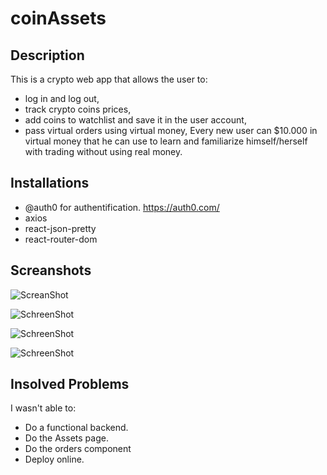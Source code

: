 
# coinAssets
## Description
This is a crypto web app that allows the user to:
- log in and log out,
- track crypto coins prices,
- add coins to watchlist and save it in the user account,
- pass virtual orders using virtual money, Every new user can $10.000 in virtual money that he can use to learn and familiarize himself/herself with trading without using real money.

## Installations
- @auth0 for authentification. https://auth0.com/
- axios
- react-json-pretty
- react-router-dom
## Screanshots 

![ScreanShot](https://i.ibb.co/Y04yw3C/Screenshot-2022-03-10-083446.jpg)

![SchreenShot](https://i.ibb.co/Nt8spns/Screenshot-2022-03-10-084159.jpg)

![SchreenShot](https://i.ibb.co/KyX1J5d/Screenshot-2022-03-10-084606.jpg)

![SchreenShot](https://i.ibb.co/n1s8Lr9/Screenshot-2022-03-10-084942.jpg)

## Insolved Problems
I wasn't able to: 
- Do a functional backend.
- Do the Assets page.
- Do the orders component
- Deploy online.
